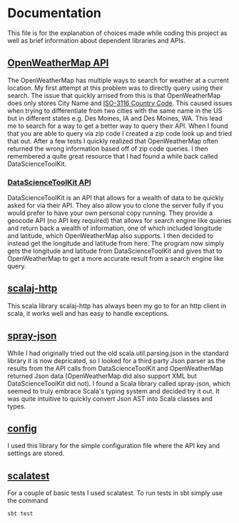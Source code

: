 # Documentation
This file is for the explanation of choices made while coding this project as well as brief information about dependent libraries and APIs.
 
## [OpenWeatherMap API](https://openweathermap.org/current)
The  OpenWeatherMap has multiple ways to search for weather at a current location. My first attempt at this problem was to directly query using their search. The issue that quickly arrised from this is that OpenWeatherMap does only stores City Name and [ISO-3116 Country Code](https://www.iso.org/iso-3166-country-codes.html). This caused issues when trying to differentiate from two cities with the same name in the US but in different states e.g. Des Moines, IA and Des Moines, WA. This lead me to search for a way to get a better way to query their API. When I found that you are able to query via zip code I created a zip code look up and tried that out. After a few tests I quickly realized that OpenWeatherMap often returned the wrong information based off of zip code queries. I then remembered a quite great resource that I had found a while back called DataScienceToolKit.

### [DataScienceToolKit API](http://www.datasciencetoolkit.org)
 DataScienceToolKit is an API that allows for a wealth of data to be quickly asked for via their API. They also allow you to clone the server fully if you would prefer to have your own personal copy running. They provide a geocode API (no API key required) that allows for search engine like queries and return back a wealth of information, one of which included longitude and latitude, which OpenWeatherMap also supports. I then decided to instead get the longitude and latitude from here. The program now simply gets the longitude and latitude from DataScienceToolKit and gives that to OpenWeatherMap to get a more accurate result from a search engine like query.
 
## [scalaj-http](https://index.scala-lang.org/scalaj/scalaj-http/scalaj-http/2.4.1?target=_2.12)
This scala library scalaj-http has always been my go to for an http client in scala, it works well and has easy to handle exceptions. 

## [spray-json](https://github.com/spray/spray-json)
While I had originally tried out the old scala.util.parsing.json in the standard library it is now depricated, so I looked for a third party Json parser as the results from the API calls from DataScienceToolKit and OpenWeatherMap returned Json data (OpenWeatherMap did also support XML but DataScienceToolKit did not). I found a Scala library called spray-json, which seemed to truly embrace Scala's typing system and decided try it out. It was quite intuitive to quickly convert Json AST into Scala classes and types. 

## [config](https://github.com/lightbend/config)
I used this library for the simple configuration file where the API key and settings are stored.

## [scalatest](http://www.scalatest.org)
For a couple of basic tests I used scalatest. To run tests in sbt simply use the command

```
sbt test
```
